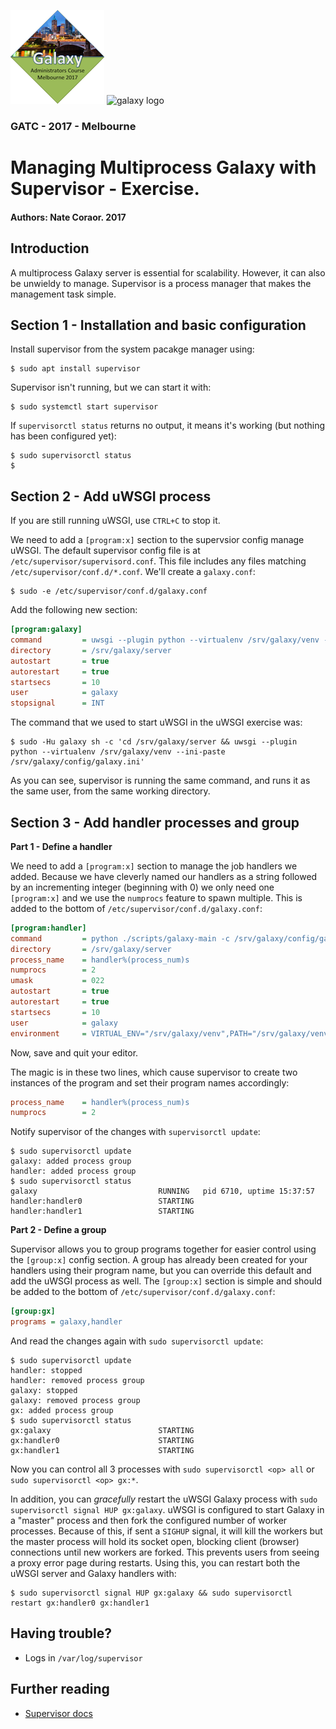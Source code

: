 ![GATC Logo](../../docs/shared-images/gatc2017_logo_150.png) ![galaxy logo](../../docs/shared-images/galaxy_logo_25percent_transparent.png)

### GATC - 2017 - Melbourne

# Managing Multiprocess Galaxy with Supervisor - Exercise.

#### Authors: Nate Coraor. 2017

## Introduction

A multiprocess Galaxy server is essential for scalability. However, it can also be unwieldy to manage. Supervisor is a process manager that makes the management task simple.

## Section 1 - Installation and basic configuration

Install supervisor from the system pacakge manager using:

```console
$ sudo apt install supervisor
```

Supervisor isn't running, but we can start it with:

```console
$ sudo systemctl start supervisor
```

If `supervisorctl status` returns no output, it means it's working (but nothing has been configured yet):

```console
$ sudo supervisorctl status
$
```

## Section 2 - Add uWSGI process

If you are still running uWSGI, use `CTRL+C` to stop it.

We need to add a `[program:x]` section to the supervsior config manage uWSGI. The default supervisor config file is at `/etc/supervisor/supervisord.conf`. This file includes any files matching `/etc/supervisor/conf.d/*.conf`. We'll create a `galaxy.conf`:

```console
$ sudo -e /etc/supervisor/conf.d/galaxy.conf
```

Add the following new section:

```ini
[program:galaxy]
command         = uwsgi --plugin python --virtualenv /srv/galaxy/venv --ini-paste /srv/galaxy/config/galaxy.ini
directory       = /srv/galaxy/server
autostart       = true
autorestart     = true
startsecs       = 10
user            = galaxy
stopsignal      = INT
```

The command that we used to start uWSGI in the uWSGI exercise was:

```console
$ sudo -Hu galaxy sh -c 'cd /srv/galaxy/server && uwsgi --plugin python --virtualenv /srv/galaxy/venv --ini-paste /srv/galaxy/config/galaxy.ini'
```

As you can see, supervisor is running the same command, and runs it as the same user, from the same working directory.

## Section 3 - Add handler processes and group

**Part 1 - Define a handler**

We need to add a `[program:x]` section to manage the job handlers we added. Because we have cleverly named our handlers as a string followed by an incrementing integer (beginning with 0) we only need one `[program:x]` and we use the `numprocs` feature to spawn multiple. This is added to the bottom of `/etc/supervisor/conf.d/galaxy.conf`:

```ini
[program:handler]
command         = python ./scripts/galaxy-main -c /srv/galaxy/config/galaxy.ini --server-name=handler%(process_num)s --log-file /srv/galaxy/log/handler%(process_num)s.log
directory       = /srv/galaxy/server
process_name    = handler%(process_num)s
numprocs        = 2
umask           = 022
autostart       = true
autorestart     = true
startsecs       = 10
user            = galaxy
environment     = VIRTUAL_ENV="/srv/galaxy/venv",PATH="/srv/galaxy/venv/bin:%(ENV_PATH)s"
```

Now, save and quit your editor.

The magic is in these two lines, which cause supervisor to create two instances of the program and set their program names accordingly:

```ini
process_name    = handler%(process_num)s
numprocs        = 2
```

Notify supervisor of the changes with `supervisorctl update`:

```console
$ sudo supervisorctl update
galaxy: added process group
handler: added process group
$ sudo supervisorctl status
galaxy                           RUNNING   pid 6710, uptime 15:37:57
handler:handler0                 STARTING  
handler:handler1                 STARTING  
```

**Part 2 - Define a group**

Supervisor allows you to group programs together for easier control using the `[group:x]` config section. A group has already been created for your handlers using their program name, but you can override this default and add the uWSGI process as well. The `[group:x]` section is simple and should be added to the bottom of `/etc/supervisor/conf.d/galaxy.conf`:

```ini
[group:gx]
programs = galaxy,handler
```

And read the changes again with `sudo supervisorctl update`:

```console
$ sudo supervisorctl update
handler: stopped
handler: removed process group
galaxy: stopped
galaxy: removed process group
gx: added process group
$ sudo supervisorctl status
gx:galaxy                        STARTING  
gx:handler0                      STARTING  
gx:handler1                      STARTING  
```

Now you can control all 3 processes with `sudo supervisorctl <op> all` or `sudo supervisorctl <op> gx:*`.

In addition, you can *gracefully* restart the uWSGI Galaxy process with `sudo supervisorctl signal HUP gx:galaxy`. uWSGI is configured to start Galaxy in a "master" process and then fork the configured number of worker processes. Because of this, if sent a `SIGHUP` signal, it will kill the workers but the master process will hold its socket open, blocking client (browser) connections until new workers are forked. This prevents users from seeing a proxy error page during restarts. Using this, you can restart both the uWSGI server and Galaxy handlers with:

```console
$ sudo supervisorctl signal HUP gx:galaxy && sudo supervisorctl restart gx:handler0 gx:handler1
```

## Having trouble?

- Logs in `/var/log/supervisor`

## Further reading

- [Supervisor docs](http://supervisord.org/)

